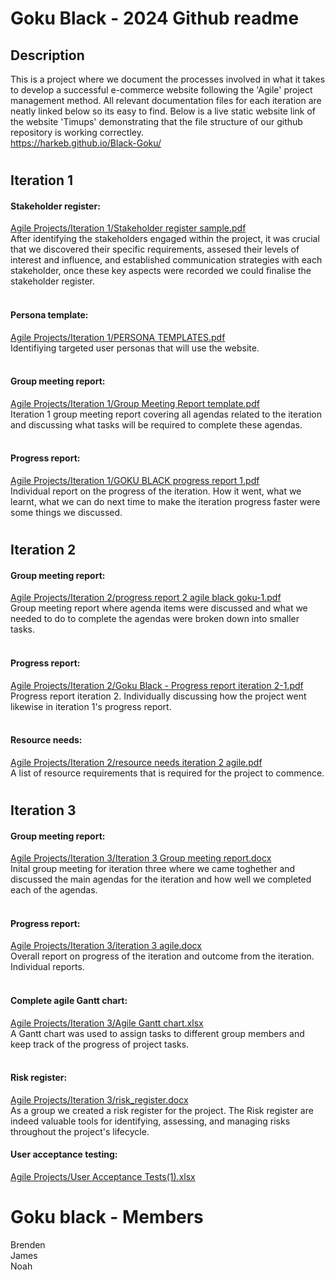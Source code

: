 # Goku Black - 2024 Github readme

## Description
This is a project where we document the processes involved in what it takes to develop a successful e-commerce website following the 'Agile' project management method. All relevant documentation 
files for each iteration are neatly linked below so its easy to find. Below is a live static website link of the website 'Timups' demonstrating that the file structure of our github repository is working correctley.<br />
https://harkeb.github.io/Black-Goku/
#

## Iteration 1
#### Stakeholder register:
[Agile Projects/Iteration 1/Stakeholder register sample.pdf](https://github.com/HARKEB/Black-Goku/blob/main/Agile%20Projects/Iteration%201/Stakeholder%20register%20sample.pdf)<br />
After identifying the stakeholders engaged within the project, it was crucial that we discovered their specific requirements, assesed their levels of interest and influence, and established communication strategies with each stakeholder, once these key aspects were recorded we could finalise the stakeholder register.<br /><br />
#### Persona template:
[Agile Projects/Iteration 1/PERSONA TEMPLATES.pdf](https://github.com/HARKEB/Black-Goku/blob/main/Agile%20Projects/Iteration%201/PERSONA%20TEMPLATES.pdf)<br />
Identifiying targeted user personas that will use the website.<br /><br />
#### Group meeting report:
[Agile Projects/Iteration 1/Group Meeting Report template.pdf](https://github.com/HARKEB/Black-Goku/blob/main/Agile%20Projects/Iteration%201/Group%20Meeting%20Report%20template.pdf)<br />
Iteration 1 group meeting report covering all agendas related to the iteration and discussing what tasks will be required to complete these agendas.<br /><br />
#### Progress report:
[Agile Projects/Iteration 1/GOKU BLACK progress report 1.pdf](https://github.com/HARKEB/Black-Goku/blob/main/Agile%20Projects/Iteration%201/GOKU%20BLACK%20progress%20report%201.pdf)<br />
Individual report on the progress of the iteration. How it went, what we learnt, what we can do next time to make the iteration progress faster were some things we discussed.
#
## Iteration 2
#### Group meeting report:
[Agile Projects/Iteration 2/progress report 2 agile black goku-1.pdf](https://github.com/HARKEB/Black-Goku/blob/main/Agile%20Projects/Iteration%202/progress%20report%202%20agile%20black%20goku-1.pdf)<br />
Group meeting report where agenda items were discussed and what we needed to do to complete the agendas were broken down into smaller tasks.<br /><br />
#### Progress report:
[Agile Projects/Iteration 2/Goku Black - Progress report iteration 2-1.pdf](https://github.com/HARKEB/Black-Goku/blob/main/Agile%20Projects/Iteration%202/Goku%20Black%20-%20Progress%20report%20iteration%202-1.pdf)<br />
Progress report iteration 2. Individually discussing how the project went likewise in iteration 1's progress report.<br /><br />
#### Resource needs:
[Agile Projects/Iteration 2/resource needs iteration 2 agile.pdf](https://github.com/HARKEB/Black-Goku/blob/main/Agile%20Projects/Iteration%202/resource%20needs%20iteration%202%20agile.pdf)<br />
A list of resource requirements that is required for the project to commence.
#
## Iteration 3
#### Group meeting report:
[Agile Projects/Iteration 3/Iteration 3 Group meeting report.docx](https://github.com/HARKEB/Black-Goku/blob/main/Agile%20Projects/Iteration%203/Iteration%203%20Group%20meeting%20report.docx)<br />
Inital group meeting for iteration three where we came toghether and discussed the main agendas for the iteration and how well we completed each of the agendas.<br /><br />
#### Progress report:
[Agile Projects/Iteration 3/iteration 3 agile.docx](https://github.com/HARKEB/Black-Goku/blob/main/Agile%20Projects/Iteration%203/iteration%203%20agile.docx)<br />
Overall report on progress of the iteration and outcome from the iteration. Individual reports. <br /><br />
#### Complete agile Gantt chart:
[Agile Projects/Iteration 3/Agile Gantt chart.xlsx](https://github.com/HARKEB/Black-Goku/blob/main/Agile%20Projects/Iteration%203/Agile%20Gantt%20chart.xlsx)<br />
A Gantt chart was used to assign tasks to different group members and keep track of the progress of project tasks.<br /><br />
#### Risk register:
[Agile Projects/Iteration 3/risk_register.docx](https://github.com/HARKEB/Black-Goku/blob/main/Agile%20Projects/Iteration%203/risk_register.docx)<br />
As a group we created a risk register for the project. The Risk register are indeed valuable tools for identifying, assessing, and managing risks throughout the project's lifecycle.
#### User acceptance testing:
[Agile Projects/User Acceptance Tests(1).xlsx](https://github.com/HARKEB/Black-Goku/blob/main/Agile%20Projects/User%20Acceptance%20Tests(1).xlsx)<br />



# Goku black - Members
Brenden<br />
James<br />
Noah<br />
